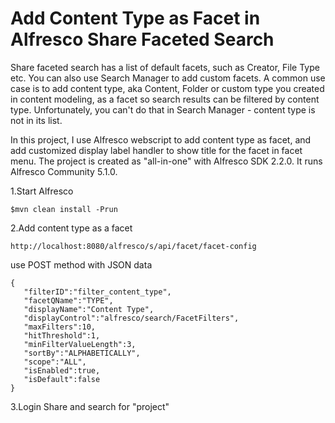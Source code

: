 # Add Content Type as Facet in Alfresco Share Faceted Search

Share faceted search has a list of default facets, such as Creator, File Type etc. You can also use Search Manager to add custom facets. A common use case is to add content type, aka Content, Folder or custom type you created in content modeling, as a facet so search results can be filtered by content type. Unfortunately, you can't do that in Search Manager - content type is not in its list.

In this project, I use Alfresco webscript to add content type as facet, and add customized display label handler to show title for the facet in facet menu. The project is created as "all-in-one" with Alfresco SDK 2.2.0. It runs Alfresco Community 5.1.0.

1.Start Alfresco
```
$mvn clean install -Prun
```
2.Add content type as a facet
```
http://localhost:8080/alfresco/s/api/facet/facet-config
```
use POST method with JSON data
```
{  
   "filterID":"filter_content_type",
   "facetQName":"TYPE",
   "displayName":"Content Type",
   "displayControl":"alfresco/search/FacetFilters",
   "maxFilters":10,
   "hitThreshold":1,
   "minFilterValueLength":3,
   "sortBy":"ALPHABETICALLY",
   "scope":"ALL",
   "isEnabled":true,
   "isDefault":false
}
```
3.Login Share and search for "project"
 
